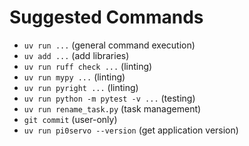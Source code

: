 # Suggested Commands

- `uv run ...` (general command execution)
- `uv add ...` (add libraries)
- `uv run ruff check ...` (linting)
- `uv run mypy ...` (linting)
- `uv run pyright ...` (linting)
- `uv run python -m pytest -v ...` (testing)
- `uv run rename_task.py` (task management)
- `git commit` (user-only)
- `uv run pi0servo --version` (get application version)